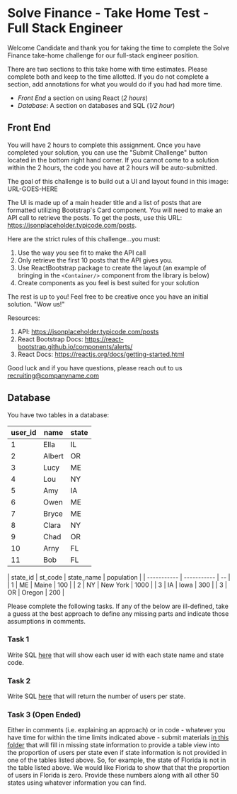 # Solve Finance - Take Home Test - Full Stack Engineer

Welcome Candidate and thank you for taking the time to complete the Solve Finance take-home challenge for our full-stack engineer position. 

There are two sections to this take home with time estimates. Please complete both and keep to the time allotted. If you do not complete a section, add annotations for what you would do if you had had more time.

* *Front End* a section on using React (_2 hours_)
* *Database*: A section on databases and SQL (_1/2 hour_)

## Front End

You will have 2 hours to complete this assignment. Once you have completed your solution, you can use the "Submit Challenge" button located in the bottom right hand corner. If you cannot come to a solution within the 2 hours, the code you have at 2 hours will be auto-submitted.

The goal of this challenge is to build out a UI and layout found in this image: URL-GOES-HERE

The UI is made up of a main header title and a list of posts that are formatted utilizing Bootstrap's Card component. You will need to make an API call to retrieve the posts. To get the posts, use this URL: https://jsonplaceholder.typicode.com/posts.

Here are the strict rules of this challenge...you must:
1) Use the way you see fit to make the API call
2) Only retrieve the first 10 posts that the API gives you.
2) Use ReactBootstrap package to create the layout (an example of bringing in the `<Container/>` component from the library is below)
3) Create components as you feel is best suited for your solution

The rest is up to you! Feel free to be creative once you have an initial solution. "Wow us!"

Resources:
1) API: https://jsonplaceholder.typicode.com/posts
2) React Bootstrap Docs: https://react-bootstrap.github.io/components/alerts/
3) React Docs: https://reactjs.org/docs/getting-started.html

Good luck and if you have questions, please reach out to us recruiting@companyname.com

## Database

You have two tables in a database:

| user_id | name | state |
| ----------- | ----------- | -- |
| 1 | Ella | IL |
| 2 | Albert | OR | 
| 3 | Lucy | ME |
| 4 | Lou | NY |
| 5 | Amy | IA |
| 6 | Owen | ME |
| 7 | Bryce | ME |
| 8 | Clara | NY |
| 9 | Chad | OR |
| 10 | Arny | FL |
| 11 | Bob | FL |


| state_id | st_code | state_name | population |
| ----------- | ----------- | -- |
| 1 | ME | Maine | 100 |
| 2 | NY | New York | 1000 |
| 3 | IA | Iowa | 300 |
| 3 | OR | Oregon | 200 |

Please complete the following tasks. If any of the below are ill-defined, take a guess at the best approach to define any missing parts and indicate those assumptions in comments.

### Task 1 
Write SQL [here](db/task1.sql) that will show each user id with each state name and state code.

### Task 2
Write SQL [here](db/test2.sql) that will return the number of users per state.

### Task 3 (Open Ended)

Either in comments (i.e. explaining an approach) or in code - whatever you have time for within the time limits indicated above - submit materials [in this folder](./task3) that will fill in missing state information to provide a table view into the proportion of users per state even if state information is not provided in one of the tables listed above. So, for example, the state of Florida is not in the table listed above. We would like Florida to show that that the proportion of users in Florida is zero. Provide these numbers along with all other 50 states using whatever information you can find.

